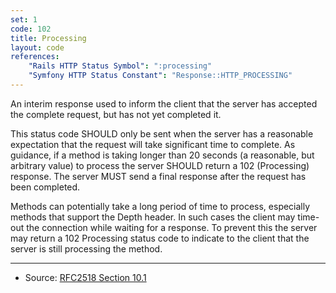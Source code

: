 ```yaml
---
set: 1
code: 102
title: Processing
layout: code
references:
    "Rails HTTP Status Symbol": ":processing"
    "Symfony HTTP Status Constant": "Response::HTTP_PROCESSING"
---
```


An interim response used to inform the client that the server has
accepted the complete request, but has not yet completed it.

This status code SHOULD only be sent when the server has a reasonable
expectation that the request will take significant time to complete. As
guidance, if a method is taking longer than 20 seconds (a reasonable,
but arbitrary value) to process the server SHOULD return a 102
(Processing) response. The server MUST send a final response after the
request has been completed.

Methods can potentially take a long period of time to process,
especially methods that support the Depth header. In such cases the
client may time-out the connection while waiting for a response. To
prevent this the server may return a 102 Processing status code to
indicate to the client that the server is still processing the method.

---

* Source: [RFC2518 Section 10.1][1]

[1]: <{{site.rfcUrl}}/rfc2518#section-10.1>
